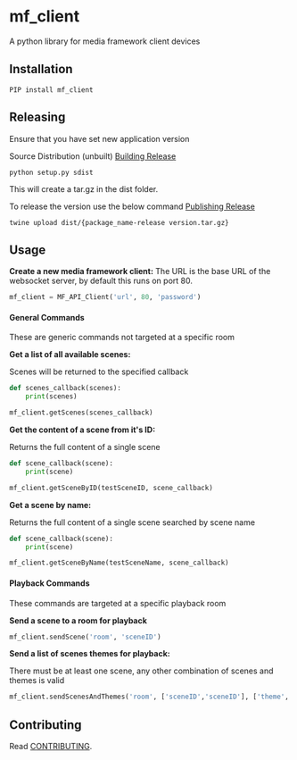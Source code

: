 # mf_client

A python library for media framework client devices

## Installation

```PIP install mf_client```

## Releasing

Ensure that you have set new application version

Source Distribution (unbuilt) [Building Release](https://packaging.python.org/tutorials/distributing-packages/#source-distributions)

```python setup.py sdist```

This will create a tar.gz in the dist folder.

To release the version use the below command [Publishing Release](https://packaging.python.org/tutorials/distributing-packages/#upload-your-distributions)

```twine upload dist/{package_name-release version.tar.gz}```

## Usage

**Create a new media framework client:**
The URL is the base URL of the websocket server, by default this runs on port 80.
```python
mf_client = MF_API_Client('url', 80, 'password')
```

#### General Commands
These are generic commands not targeted at a specific room

**Get a list of all available scenes:**

Scenes will be returned to the specified callback
```python
def scenes_callback(scenes):
    print(scenes)

mf_client.getScenes(scenes_callback)
```

**Get the content of a scene from it's ID:**

Returns the full content of a single scene
```python
def scene_callback(scene):
    print(scene)

mf_client.getSceneByID(testSceneID, scene_callback)
```

**Get a scene by name:**

Returns the full content of a single scene searched by scene name
```python
def scene_callback(scene):
    print(scene)

mf_client.getSceneByName(testSceneName, scene_callback)
```

#### Playback Commands

These commands are targeted at a specific playback room

**Send a scene to a room for playback**

```python
mf_client.sendScene('room', 'sceneID')
```

**Send a list of scenes  themes for playback:**

There must be at least one scene, any other combination of scenes and themes is valid
```python
mf_client.sendScenesAndThemes('room', ['sceneID','sceneID'], ['theme','theme'])
```

## Contributing

Read [CONTRIBUTING](CONTRIBUTING.md).

